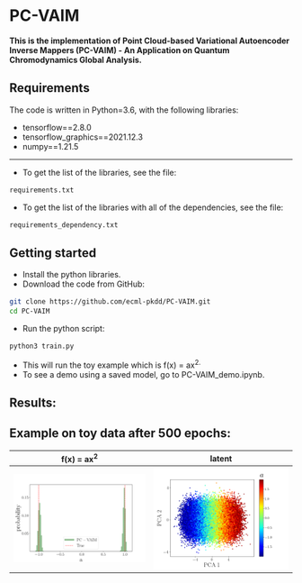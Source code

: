 # PC-VAIM

**This is the implementation of Point Cloud-based Variational Autoencoder Inverse Mappers (PC-VAIM) - An Application on Quantum Chromodynamics Global Analysis.**


## Requirements
The code is written in Python=3.6, with the following libraries:
* tensorflow==2.8.0
* tensorflow_graphics==2021.12.3
* numpy==1.21.5
-------------------------------------------------------------------
* To get the list of the libraries, see the file:
``` bash
requirements.txt
``` 
* To get the list of the libraries with all of the dependencies, see the file:
``` bash
requirements_dependency.txt
``` 

## Getting started
* Install the python libraries.
* Download the code from GitHub:
```bash
git clone https://github.com/ecml-pkdd/PC-VAIM.git
cd PC-VAIM
```

* Run the python script:
``` bash
python3 train.py
``` 
* This will run the toy example which is f</sub>(x) = ax<sup>2.
* To see a demo using a saved model, go to PC-VAIM_demo.ipynb.
  
  
 ## Results:

 ## Example on toy data after 500 epochs:
| f</sub>(x) = ax<sup>2      | latent      |
|------------|-------------|
| <img src="gallery/result.png" width="350"> | <img src="gallery/latent.png" width="350"> |

